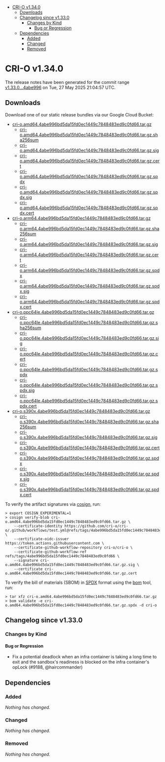 - [CRI-O v1.34.0](#cri-o-v1340)
  - [Downloads](#downloads)
  - [Changelog since v1.33.0](#changelog-since-v1330)
    - [Changes by Kind](#changes-by-kind)
      - [Bug or Regression](#bug-or-regression)
  - [Dependencies](#dependencies)
    - [Added](#added)
    - [Changed](#changed)
    - [Removed](#removed)

# CRI-O v1.34.0

The release notes have been generated for the commit range
[v1.33.0...4abe996](https://github.com/cri-o/cri-o/compare/v1.33.0...v1.34.0) on Tue, 27 May 2025 21:04:57 UTC.

## Downloads

Download one of our static release bundles via our Google Cloud Bucket:

- [cri-o.amd64.4abe996bd5da15fd0ec1449c7848483ed9c0fd66.tar.gz](https://storage.googleapis.com/cri-o/artifacts/cri-o.amd64.4abe996bd5da15fd0ec1449c7848483ed9c0fd66.tar.gz)
  - [cri-o.amd64.4abe996bd5da15fd0ec1449c7848483ed9c0fd66.tar.gz.sha256sum](https://storage.googleapis.com/cri-o/artifacts/cri-o.amd64.4abe996bd5da15fd0ec1449c7848483ed9c0fd66.tar.gz.sha256sum)
  - [cri-o.amd64.4abe996bd5da15fd0ec1449c7848483ed9c0fd66.tar.gz.sig](https://storage.googleapis.com/cri-o/artifacts/cri-o.amd64.4abe996bd5da15fd0ec1449c7848483ed9c0fd66.tar.gz.sig)
  - [cri-o.amd64.4abe996bd5da15fd0ec1449c7848483ed9c0fd66.tar.gz.cert](https://storage.googleapis.com/cri-o/artifacts/cri-o.amd64.4abe996bd5da15fd0ec1449c7848483ed9c0fd66.tar.gz.cert)
  - [cri-o.amd64.4abe996bd5da15fd0ec1449c7848483ed9c0fd66.tar.gz.spdx](https://storage.googleapis.com/cri-o/artifacts/cri-o.amd64.4abe996bd5da15fd0ec1449c7848483ed9c0fd66.tar.gz.spdx)
  - [cri-o.amd64.4abe996bd5da15fd0ec1449c7848483ed9c0fd66.tar.gz.spdx.sig](https://storage.googleapis.com/cri-o/artifacts/cri-o.amd64.4abe996bd5da15fd0ec1449c7848483ed9c0fd66.tar.gz.spdx.sig)
  - [cri-o.amd64.4abe996bd5da15fd0ec1449c7848483ed9c0fd66.tar.gz.spdx.cert](https://storage.googleapis.com/cri-o/artifacts/cri-o.amd64.4abe996bd5da15fd0ec1449c7848483ed9c0fd66.tar.gz.spdx.cert)
- [cri-o.arm64.4abe996bd5da15fd0ec1449c7848483ed9c0fd66.tar.gz](https://storage.googleapis.com/cri-o/artifacts/cri-o.arm64.4abe996bd5da15fd0ec1449c7848483ed9c0fd66.tar.gz)
  - [cri-o.arm64.4abe996bd5da15fd0ec1449c7848483ed9c0fd66.tar.gz.sha256sum](https://storage.googleapis.com/cri-o/artifacts/cri-o.arm64.4abe996bd5da15fd0ec1449c7848483ed9c0fd66.tar.gz.sha256sum)
  - [cri-o.arm64.4abe996bd5da15fd0ec1449c7848483ed9c0fd66.tar.gz.sig](https://storage.googleapis.com/cri-o/artifacts/cri-o.arm64.4abe996bd5da15fd0ec1449c7848483ed9c0fd66.tar.gz.sig)
  - [cri-o.arm64.4abe996bd5da15fd0ec1449c7848483ed9c0fd66.tar.gz.cert](https://storage.googleapis.com/cri-o/artifacts/cri-o.arm64.4abe996bd5da15fd0ec1449c7848483ed9c0fd66.tar.gz.cert)
  - [cri-o.arm64.4abe996bd5da15fd0ec1449c7848483ed9c0fd66.tar.gz.spdx](https://storage.googleapis.com/cri-o/artifacts/cri-o.arm64.4abe996bd5da15fd0ec1449c7848483ed9c0fd66.tar.gz.spdx)
  - [cri-o.arm64.4abe996bd5da15fd0ec1449c7848483ed9c0fd66.tar.gz.spdx.sig](https://storage.googleapis.com/cri-o/artifacts/cri-o.arm64.4abe996bd5da15fd0ec1449c7848483ed9c0fd66.tar.gz.spdx.sig)
  - [cri-o.arm64.4abe996bd5da15fd0ec1449c7848483ed9c0fd66.tar.gz.spdx.cert](https://storage.googleapis.com/cri-o/artifacts/cri-o.arm64.4abe996bd5da15fd0ec1449c7848483ed9c0fd66.tar.gz.spdx.cert)
- [cri-o.ppc64le.4abe996bd5da15fd0ec1449c7848483ed9c0fd66.tar.gz](https://storage.googleapis.com/cri-o/artifacts/cri-o.ppc64le.4abe996bd5da15fd0ec1449c7848483ed9c0fd66.tar.gz)
  - [cri-o.ppc64le.4abe996bd5da15fd0ec1449c7848483ed9c0fd66.tar.gz.sha256sum](https://storage.googleapis.com/cri-o/artifacts/cri-o.ppc64le.4abe996bd5da15fd0ec1449c7848483ed9c0fd66.tar.gz.sha256sum)
  - [cri-o.ppc64le.4abe996bd5da15fd0ec1449c7848483ed9c0fd66.tar.gz.sig](https://storage.googleapis.com/cri-o/artifacts/cri-o.ppc64le.4abe996bd5da15fd0ec1449c7848483ed9c0fd66.tar.gz.sig)
  - [cri-o.ppc64le.4abe996bd5da15fd0ec1449c7848483ed9c0fd66.tar.gz.cert](https://storage.googleapis.com/cri-o/artifacts/cri-o.ppc64le.4abe996bd5da15fd0ec1449c7848483ed9c0fd66.tar.gz.cert)
  - [cri-o.ppc64le.4abe996bd5da15fd0ec1449c7848483ed9c0fd66.tar.gz.spdx](https://storage.googleapis.com/cri-o/artifacts/cri-o.ppc64le.4abe996bd5da15fd0ec1449c7848483ed9c0fd66.tar.gz.spdx)
  - [cri-o.ppc64le.4abe996bd5da15fd0ec1449c7848483ed9c0fd66.tar.gz.spdx.sig](https://storage.googleapis.com/cri-o/artifacts/cri-o.ppc64le.4abe996bd5da15fd0ec1449c7848483ed9c0fd66.tar.gz.spdx.sig)
  - [cri-o.ppc64le.4abe996bd5da15fd0ec1449c7848483ed9c0fd66.tar.gz.spdx.cert](https://storage.googleapis.com/cri-o/artifacts/cri-o.ppc64le.4abe996bd5da15fd0ec1449c7848483ed9c0fd66.tar.gz.spdx.cert)
- [cri-o.s390x.4abe996bd5da15fd0ec1449c7848483ed9c0fd66.tar.gz](https://storage.googleapis.com/cri-o/artifacts/cri-o.s390x.4abe996bd5da15fd0ec1449c7848483ed9c0fd66.tar.gz)
  - [cri-o.s390x.4abe996bd5da15fd0ec1449c7848483ed9c0fd66.tar.gz.sha256sum](https://storage.googleapis.com/cri-o/artifacts/cri-o.s390x.4abe996bd5da15fd0ec1449c7848483ed9c0fd66.tar.gz.sha256sum)
  - [cri-o.s390x.4abe996bd5da15fd0ec1449c7848483ed9c0fd66.tar.gz.sig](https://storage.googleapis.com/cri-o/artifacts/cri-o.s390x.4abe996bd5da15fd0ec1449c7848483ed9c0fd66.tar.gz.sig)
  - [cri-o.s390x.4abe996bd5da15fd0ec1449c7848483ed9c0fd66.tar.gz.cert](https://storage.googleapis.com/cri-o/artifacts/cri-o.s390x.4abe996bd5da15fd0ec1449c7848483ed9c0fd66.tar.gz.cert)
  - [cri-o.s390x.4abe996bd5da15fd0ec1449c7848483ed9c0fd66.tar.gz.spdx](https://storage.googleapis.com/cri-o/artifacts/cri-o.s390x.4abe996bd5da15fd0ec1449c7848483ed9c0fd66.tar.gz.spdx)
  - [cri-o.s390x.4abe996bd5da15fd0ec1449c7848483ed9c0fd66.tar.gz.spdx.sig](https://storage.googleapis.com/cri-o/artifacts/cri-o.s390x.4abe996bd5da15fd0ec1449c7848483ed9c0fd66.tar.gz.spdx.sig)
  - [cri-o.s390x.4abe996bd5da15fd0ec1449c7848483ed9c0fd66.tar.gz.spdx.cert](https://storage.googleapis.com/cri-o/artifacts/cri-o.s390x.4abe996bd5da15fd0ec1449c7848483ed9c0fd66.tar.gz.spdx.cert)

To verify the artifact signatures via [cosign](https://github.com/sigstore/cosign), run:

```console
> export COSIGN_EXPERIMENTAL=1
> cosign verify-blob cri-o.amd64.4abe996bd5da15fd0ec1449c7848483ed9c0fd66.tar.gz \
    --certificate-identity https://github.com/cri-o/cri-o/.github/workflows/test.yml@refs/tags/4abe996bd5da15fd0ec1449c7848483ed9c0fd66 \
    --certificate-oidc-issuer https://token.actions.githubusercontent.com \
    --certificate-github-workflow-repository cri-o/cri-o \
    --certificate-github-workflow-ref refs/tags/4abe996bd5da15fd0ec1449c7848483ed9c0fd66 \
    --signature cri-o.amd64.4abe996bd5da15fd0ec1449c7848483ed9c0fd66.tar.gz.sig \
    --certificate cri-o.amd64.4abe996bd5da15fd0ec1449c7848483ed9c0fd66.tar.gz.cert
```

To verify the bill of materials (SBOM) in [SPDX](https://spdx.org) format using the [bom](https://sigs.k8s.io/bom) tool, run:

```console
> tar xfz cri-o.amd64.4abe996bd5da15fd0ec1449c7848483ed9c0fd66.tar.gz
> bom validate -e cri-o.amd64.4abe996bd5da15fd0ec1449c7848483ed9c0fd66.tar.gz.spdx -d cri-o
```

## Changelog since v1.33.0

### Changes by Kind

#### Bug or Regression
 - Fix a potential deadlock when an infra container is taking a long time to exit and the sandbox's readiness is blocked on the infra container's opLock (#9188, @haircommander)

## Dependencies

### Added
_Nothing has changed._

### Changed
_Nothing has changed._

### Removed
_Nothing has changed._
